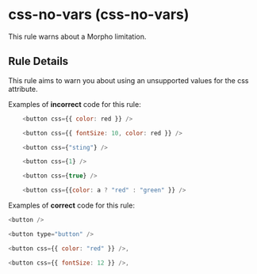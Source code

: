 # css-no-vars (css-no-vars)

This rule warns about a Morpho limitation.

## Rule Details

This rule aims to warn you about using an unsupported values for the css attribute.

Examples of **incorrect** code for this rule:

```js
    <button css={{ color: red }} />

    <button css={{ fontSize: 10, color: red }} />

    <button css={"sting"} />

    <button css={1} />

    <button css={true} />

    <button css={{color: a ? "red" : "green" }} />
```

Examples of **correct** code for this rule:

```js
<button />

<button type="button" />

<button css={{ color: "red" }} />,

<button css={{ fontSize: 12 }} />,
```
